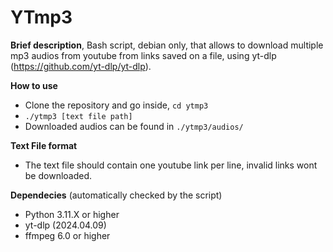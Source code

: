 # YTmp3
**Brief description**,
Bash script, debian only, that allows to download multiple mp3 audios from youtube from links saved on a file, using yt-dlp (https://github.com/yt-dlp/yt-dlp).

**How to use**

 - Clone the repository and go inside, `cd ytmp3`
 - `./ytmp3 [text file path]`
 - Downloaded audios can be found in `./ytmp3/audios/`

**Text File format**
 - The text file should contain one youtube link per line, invalid links wont be downloaded.

**Dependecies** (automatically checked by the script)
 - Python 3.11.X or higher
 - yt-dlp (2024.04.09)
 - ffmpeg 6.0 or higher





